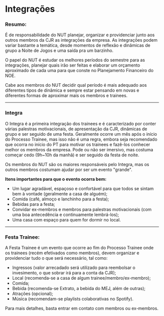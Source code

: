 # Integrações

### Resumo:

É de responsabilidade do NUT planejar, organizar e providenciar junto aos outros membros da CJR as integrações da empresa. As integrações podem variar bastante a temática, desde momentos de reflexão e dinâmicas de grupo a Noite de Jogos e uma saída pra um barzinho. 

O papel do NUT é estudar os melhores períodos do semestre para as integrações, planejar quais irão ser feitas e elaborar um orçamento aproximado de cada uma para que conste no Planejamento Financeiro do NOE.

Cabe aos membros do NUT decidir qual período é mais adequado aos diferentes tipos de dinâmica e sempre estar pensando em novas e diferentes formas de aproximar mais os membros e trainees.

---

### Integra

O Integra é a primeira integração dos trainees e é caracterizado por conter várias palestras motivacionais, de apresentação da CJR, dinâmicas de grupo e ser seguido de uma festa. Geralmente ocorre um mês após o início do Processo Trainee, mas isso não é uma regra, embora seja recomendado que ocorra no início do PT para motivar os trainees e fazê-los conhecer melhor os membros da empresa. Pode ou não ser imersivo, mas costuma começar cedo (9h~10h da manhã) e ser seguido da festa de noite.

Os membros do NUT são os maiores responsáveis pelo Integra, mas os outros membros costumam ajudar por ser um evento "grande".

**Itens importantes para que o evento ocorra bem:**
* Um lugar agradável, espaçoso e confortável para que todos se sintam bem à vontade (geralmente a casa de alguém);
* Comida (café, almoço e lanchinho para a festa);
* Bebidas para a festa;
* Convidar ex-membros e membros para palestras motivacionais (com uma boa antecedência e continuamente lembrá-los);
* Uma casa com espaço para quem for dormir no local.

---

### Festa Trainee:

A Festa Trainee é um evento que ocorre ao fim do Processo Trainee onde os trainees (recém efetivados como membros), devem organizar e providenciar tudo o que será necessário, tal como:

* Ingressos (valor arrecadado será utilizado para reembolsar o invesimento, o que sobrar irá para a conta da CJR);
* Local (recomenda-se a casa de algum trainee/membro/ex-membro);
* Comida;
* Bebida (recomenda-se Extrato, a bebida do MEJ, além de outras);
* Atrações (opcional);
* Música (recomendam-se playlists colaborativas no Spotify).

Para mais detalhes, basta entrar em contato com membros ou ex-membros.
